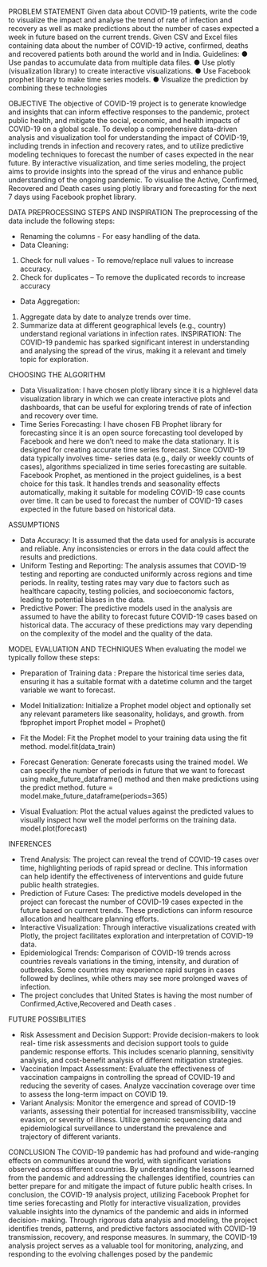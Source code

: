 
PROBLEM STATEMENT
Given data about COVID-19 patients, write the code to visualize the impact and
analyse the trend of rate of infection and recovery as well as make predictions
about the number of cases expected a week in future based on the current
trends. Given CSV and Excel files containing data about the number of COVID-19
active, confirmed, deaths and recovered patients both around the world and in
India.
Guidelines:
● Use pandas to accumulate data from multiple data files.
● Use plotly (visualization library) to create interactive visualizations.
● Use Facebook prophet library to make time series models.
● Visualize the prediction by combining these technologies

OBJECTIVE
The objective of COVID-19 project is to generate knowledge and insights that
can inform effective responses to the pandemic, protect public health, and
mitigate the social, economic, and health impacts of COVID-19 on a global scale.
To develop a comprehensive data-driven analysis and visualization tool for
understanding the impact of COVID-19, including trends in infection and
recovery rates, and to utilize predictive modeling techniques to forecast the
number of cases expected in the near future. By interactive visualization, and
time series modeling, the project aims to provide insights into the spread of the
virus and enhance public understanding of the ongoing pandemic. To visualise
the Active, Confirmed, Recovered and Death cases using plotly library and
forecasting for the next 7 days using Facebook prophet library.

DATA PREPROCESSING STEPS AND INSPIRATION
The preprocessing of the data include the following steps:
* Renaming the columns - For easy handling of the data.
* Data Cleaning:
1. Check for null values - To remove/replace null values to increase accuracy.
2. Check for duplicates – To remove the duplicated records to increase
accuracy
* Data Aggregation:
1. Aggregate data by date to analyze trends over time.
2. Summarize data at different geographical levels (e.g., country) understand
regional variations in infection rates.
INSPIRATION: The COVID-19 pandemic has sparked significant interest in
understanding and analysing the spread of the virus, making it a relevant and
timely topic for exploration.

CHOOSING THE ALGORITHM
* Data Visualization: I have chosen plotly library since it is a highlevel data
visualization library in which we can create interactive plots and dashboards,
that can be useful for exploring trends of rate of infection and recovery over
time.
* Time Series Forecasting: I have chosen FB Prophet library for forecasting
since it is an open source forecasting tool developed by Facebook and here
we don’t need to make the data stationary. It is designed for creating
accurate time series forecast. Since COVID-19 data typically involves time-
series data (e.g., daily or weekly counts of cases), algorithms specialized in
time series forecasting are suitable. Facebook Prophet, as mentioned in the
project guidelines, is a best choice for this task. It handles trends and
seasonality effects automatically, making it suitable for modeling COVID-19
case counts over time. It can be used to forecast the number of COVID-19
cases expected in the future based on historical data.

ASSUMPTIONS
* Data Accuracy: It is assumed that the data used for analysis is accurate and
reliable. Any inconsistencies or errors in the data could affect the results and
predictions.
* Uniform Testing and Reporting: The analysis assumes that COVID-19 testing
and reporting are conducted uniformly across regions and time periods. In
reality, testing rates may vary due to factors such as healthcare capacity,
testing policies, and socioeconomic factors, leading to potential biases in the
data.
* Predictive Power: The predictive models used in the analysis are assumed to
have the ability to forecast future COVID-19 cases based on historical data.
The accuracy of these predictions may vary depending on the complexity of
the model and the quality of the data.

MODEL EVALUATION AND TECHNIQUES
When evaluating the model we typically follow these steps:
* Preparation of Training data : Prepare the historical time series data,
ensuring it has a suitable format with a datetime column and the target
variable we want to forecast.
* Model Initialization: Initialize a Prophet model object and optionally set any
relevant parameters like seasonality, holidays, and growth.
from fbprophet import Prophet
           model = Prophet()
* Fit the Model: Fit the Prophet model to your training data using the fit
method.
           model.fit(data_train)
* Forecast Generation: Generate forecasts using the trained model. We can
specify the number of periods in future that we want to forecast using
make_future_dataframe() method and then make predictions using the
predict method.
          future = model.make_future_dataframe(periods=365)

* Visual Evaluation: Plot the actual values against the predicted values to
visually inspect how well the model performs on the training data.
           model.plot(forecast)

INFERENCES
* Trend Analysis: The project can reveal the trend of COVID-19 cases over
time, highlighting periods of rapid spread or decline. This information can
help identify the effectiveness of interventions and guide future public health
strategies.
* Prediction of Future Cases: The predictive models developed in the project
can forecast the number of COVID-19 cases expected in the future based on
current trends. These predictions can inform resource allocation and
healthcare planning efforts.
* Interactive Visualization: Through interactive visualizations created with
Plotly, the project facilitates exploration and interpretation of COVID-19 data.
* Epidemiological Trends: Comparison of COVID-19 trends across countries
reveals variations in the timing, intensity, and duration of outbreaks. Some
countries may experience rapid surges in cases followed by declines, while
others may see more prolonged waves of infection.
* The project concludes that United States is having the most number of
Confirmed,Active,Recovered and Death cases .

FUTURE POSSIBILITIES
* Risk Assessment and Decision Support: Provide decision-makers to look real-
time risk assessments and decision support tools to guide pandemic response
efforts. This includes scenario planning, sensitivity analysis, and cost-benefit
analysis of different mitigation strategies.
* Vaccination Impact Assessment: Evaluate the effectiveness of vaccination
campaigns in controlling the spread of COVID-19 and reducing the severity of
cases. Analyze vaccination coverage over time to assess the long-term impact
on COVID 19.
* Variant Analysis: Monitor the emergence and spread of COVID-19 variants,
assessing their potential for increased transmissibility, vaccine evasion, or
severity of illness. Utilize genomic sequencing data and epidemiological
surveillance to understand the prevalence and trajectory of different
variants.

CONCLUSION
The COVID-19 pandemic has had profound and wide-ranging effects on
communities around the world, with significant variations observed across
different countries. By understanding the lessons learned from the pandemic
and addressing the challenges identified, countries can better prepare for and
mitigate the impact of future public health crises.
In conclusion, the COVID-19 analysis project, utilizing Facebook Prophet for time
series forecasting and Plotly for interactive visualization, provides valuable
insights into the dynamics of the pandemic and aids in informed decision-
making. Through rigorous data analysis and modeling, the project identifies
trends, patterns, and predictive factors associated with COVID-19 transmission,
recovery, and response measures. In summary, the COVID-19 analysis project
serves as a valuable tool for monitoring, analyzing, and responding to the
evolving challenges posed by the pandemic


